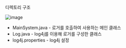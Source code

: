 디렉토리 구조

![image](https://user-images.githubusercontent.com/45067949/148171919-6171cac7-c80c-4a52-a2d4-9442df22ef25.png)

+ MainSystem.java - 로거를 호출하여 사용하는 메인 클래스
+ Log.java - log4j를 이용해 로거를 구성한 클래스
+ log4j.properties - log4j 설정

